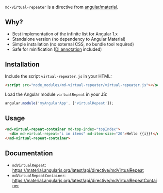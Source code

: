 `md-virtual-repeater` is a directive from [angular/material](https://github.com/angular/material).

## Why?

- Best implementation of the infinite list for Angular 1.x
- Standalone version (no dependency to Angular Material)
- Simple installation (no external CSS, no bundle tool required)
- Safe for minification ([DI annotation](https://docs.angularjs.org/guide/di) included)

## Installation

Include the script `virtual-repeater.js` in your HTML:

```html
<script src="node_modules/md-virtual-repeater/virtual-repeater.js"></script>
```

Load the Angular module `virtualRepeat` in your JS:

```js
angular.module('myAngularApp', ['virtualRepeat']);
```

## Usage

```html
<md-virtual-repeat-container md-top-index="topIndex">
  <div md-virtual-repeat="i in items" md-item-size="20">Hello {{i}}!</div>
</md-virtual-repeat-container>
```

## Documentation

- `mdVirtualRepeat`: https://material.angularjs.org/latest/api/directive/mdVirtualRepeat
- `mdVirtualRepeatContainer`: https://material.angularjs.org/latest/api/directive/mdVirtualRepeatContainer
